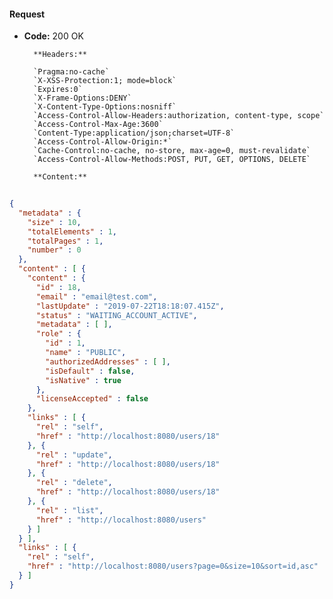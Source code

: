 #### Request

* **Code:** 200 OK

        **Headers:**

        `Pragma:no-cache`
        `X-XSS-Protection:1; mode=block`
        `Expires:0`
        `X-Frame-Options:DENY`
        `X-Content-Type-Options:nosniff`
        `Access-Control-Allow-Headers:authorization, content-type, scope`
        `Access-Control-Max-Age:3600`
        `Content-Type:application/json;charset=UTF-8`
        `Access-Control-Allow-Origin:*`
        `Cache-Control:no-cache, no-store, max-age=0, must-revalidate`
        `Access-Control-Allow-Methods:POST, PUT, GET, OPTIONS, DELETE`

        **Content:**

```json
    
{
  "metadata" : {
    "size" : 10,
    "totalElements" : 1,
    "totalPages" : 1,
    "number" : 0
  },
  "content" : [ {
    "content" : {
      "id" : 18,
      "email" : "email@test.com",
      "lastUpdate" : "2019-07-22T18:18:07.415Z",
      "status" : "WAITING_ACCOUNT_ACTIVE",
      "metadata" : [ ],
      "role" : {
        "id" : 1,
        "name" : "PUBLIC",
        "authorizedAddresses" : [ ],
        "isDefault" : false,
        "isNative" : true
      },
      "licenseAccepted" : false
    },
    "links" : [ {
      "rel" : "self",
      "href" : "http://localhost:8080/users/18"
    }, {
      "rel" : "update",
      "href" : "http://localhost:8080/users/18"
    }, {
      "rel" : "delete",
      "href" : "http://localhost:8080/users/18"
    }, {
      "rel" : "list",
      "href" : "http://localhost:8080/users"
    } ]
  } ],
  "links" : [ {
    "rel" : "self",
    "href" : "http://localhost:8080/users?page=0&size=10&sort=id,asc"
  } ]
}
```
